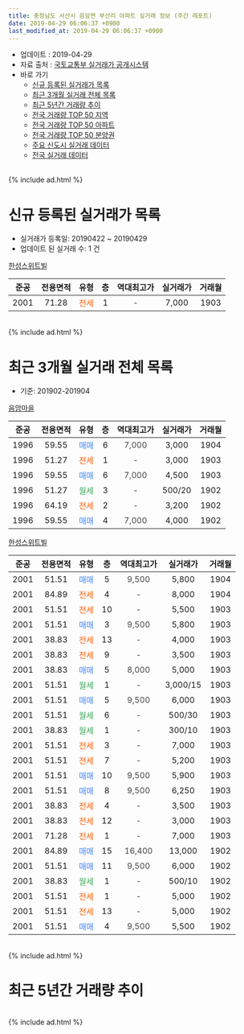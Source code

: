 ```yaml
---
title: 충청남도 서산시 음암면 부산리 아파트 실거래 정보 (주간 레포트)
date: 2019-04-29 06:06:37 +0900
last_modified_at: 2019-04-29 06:06:37 +0900
---
```


* 업데이트 : 2019-04-29
* 자료 출처 : [국토교통부 실거래가 공개시스템](http://rt.molit.go.kr)
* 바로 가기
    * [신규 등록된 실거래가 목록](#신규-등록된-실거래가-목록)
    * [최근 3개월 실거래 전체 목록](#최근-3개월-실거래-전체-목록)
    * [최근 5년간 거래량 추이](#최근-5년간-거래량-추이)
    * [전국 거래량 TOP 50 지역](https://inasie.github.io/apt-trade-info/최근-3개월-전국에서-가장-거래가-많이-발생한-지역)
    * [전국 거래량 TOP 50 아파트](https://inasie.github.io/apt-trade-info/최근-3개월-전국에서-가장-거래가-많이-발생한-아파트)
    * [전국 거래량 TOP 50 분양권](https://inasie.github.io/apt-trade-info/최근-3개월-전국에서-가장-거래가-많이-발생한-분양권)
    * [주요 신도시 실거래 데이터](https://inasie.github.io/apt-trade-info/주요-신도시)
    * [전국 실거래 데이터](https://inasie.github.io/apt-trade-info/전국)
<br>
{% include ad.html %}
<br>

# 신규 등록된 실거래가 목록
* 실거래가 등록일: 20190422 ~ 20190429
* 업데이트 된 실거래 수: 1 건


[한성스위트빌](https://search.naver.com/search.naver?query=%EC%B6%A9%EC%B2%AD%EB%82%A8%EB%8F%84+%EC%84%9C%EC%82%B0%EC%8B%9C+%EC%9D%8C%EC%95%94%EB%A9%B4+%EB%B6%80%EC%82%B0%EB%A6%AC+%ED%95%9C%EC%84%B1%EC%8A%A4%EC%9C%84%ED%8A%B8%EB%B9%8C)

|준공|전용면적|유형|층|역대최고가|실거래가|거래월|
|:---:|:---:|:---:|:---:|:---:|:---:|:---:|
|2001|71.28|<span style="color:#ff5a00">전세</span>|1|<span style="color:#444444">-</span>|7,000|1903|


<br>
{% include ad.html %}
<br>

# 최근 3개월 실거래 전체 목록
* 기준: 201902-201904


[음암마을](https://search.naver.com/search.naver?query=%EC%B6%A9%EC%B2%AD%EB%82%A8%EB%8F%84+%EC%84%9C%EC%82%B0%EC%8B%9C+%EC%9D%8C%EC%95%94%EB%A9%B4+%EB%B6%80%EC%82%B0%EB%A6%AC+%EC%9D%8C%EC%95%94%EB%A7%88%EC%9D%84)

|준공|전용면적|유형|층|역대최고가|실거래가|거래월|
|:---:|:---:|:---:|:---:|:---:|:---:|:---:|
|1996|59.55|<span style="color:#4285f3">매매</span>|6|<span style="color:#444444">7,000</span>|3,000|1904|
|1996|51.27|<span style="color:#ff5a00">전세</span>|1|<span style="color:#444444">-</span>|3,000|1903|
|1996|59.55|<span style="color:#4285f3">매매</span>|6|<span style="color:#444444">7,000</span>|4,500|1903|
|1996|51.27|<span style="color:#34a853">월세</span>|3|<span style="color:#444444">-</span>|500/20|1902|
|1996|64.19|<span style="color:#ff5a00">전세</span>|2|<span style="color:#444444">-</span>|3,200|1902|
|1996|59.55|<span style="color:#4285f3">매매</span>|4|<span style="color:#444444">7,000</span>|4,000|1902|

[한성스위트빌](https://search.naver.com/search.naver?query=%EC%B6%A9%EC%B2%AD%EB%82%A8%EB%8F%84+%EC%84%9C%EC%82%B0%EC%8B%9C+%EC%9D%8C%EC%95%94%EB%A9%B4+%EB%B6%80%EC%82%B0%EB%A6%AC+%ED%95%9C%EC%84%B1%EC%8A%A4%EC%9C%84%ED%8A%B8%EB%B9%8C)

|준공|전용면적|유형|층|역대최고가|실거래가|거래월|
|:---:|:---:|:---:|:---:|:---:|:---:|:---:|
|2001|51.51|<span style="color:#4285f3">매매</span>|5|<span style="color:#444444">9,500</span>|5,800|1904|
|2001|84.89|<span style="color:#ff5a00">전세</span>|4|<span style="color:#444444">-</span>|8,000|1904|
|2001|51.51|<span style="color:#ff5a00">전세</span>|10|<span style="color:#444444">-</span>|5,500|1903|
|2001|51.51|<span style="color:#4285f3">매매</span>|3|<span style="color:#444444">9,500</span>|5,800|1903|
|2001|38.83|<span style="color:#ff5a00">전세</span>|13|<span style="color:#444444">-</span>|4,000|1903|
|2001|38.83|<span style="color:#ff5a00">전세</span>|9|<span style="color:#444444">-</span>|3,500|1903|
|2001|38.83|<span style="color:#4285f3">매매</span>|5|<span style="color:#444444">8,000</span>|5,000|1903|
|2001|51.51|<span style="color:#34a853">월세</span>|1|<span style="color:#444444">-</span>|3,000/15|1903|
|2001|51.51|<span style="color:#4285f3">매매</span>|5|<span style="color:#444444">9,500</span>|6,000|1903|
|2001|51.51|<span style="color:#34a853">월세</span>|6|<span style="color:#444444">-</span>|500/30|1903|
|2001|38.83|<span style="color:#34a853">월세</span>|1|<span style="color:#444444">-</span>|300/10|1903|
|2001|51.51|<span style="color:#ff5a00">전세</span>|3|<span style="color:#444444">-</span>|7,000|1903|
|2001|51.51|<span style="color:#ff5a00">전세</span>|7|<span style="color:#444444">-</span>|5,200|1903|
|2001|51.51|<span style="color:#4285f3">매매</span>|10|<span style="color:#444444">9,500</span>|5,900|1903|
|2001|51.51|<span style="color:#4285f3">매매</span>|8|<span style="color:#444444">9,500</span>|6,250|1903|
|2001|38.83|<span style="color:#ff5a00">전세</span>|4|<span style="color:#444444">-</span>|3,500|1903|
|2001|38.83|<span style="color:#ff5a00">전세</span>|12|<span style="color:#444444">-</span>|3,000|1903|
|2001|71.28|<span style="color:#ff5a00">전세</span>|1|<span style="color:#444444">-</span>|7,000|1903|
|2001|84.89|<span style="color:#4285f3">매매</span>|15|<span style="color:#444444">16,400</span>|13,000|1902|
|2001|51.51|<span style="color:#4285f3">매매</span>|11|<span style="color:#444444">9,500</span>|6,000|1902|
|2001|38.83|<span style="color:#34a853">월세</span>|1|<span style="color:#444444">-</span>|500/10|1902|
|2001|51.51|<span style="color:#ff5a00">전세</span>|1|<span style="color:#444444">-</span>|5,000|1902|
|2001|51.51|<span style="color:#ff5a00">전세</span>|13|<span style="color:#444444">-</span>|5,000|1902|
|2001|51.51|<span style="color:#4285f3">매매</span>|4|<span style="color:#444444">9,500</span>|5,500|1902|


<br>
{% include ad.html %}
<br>

# 최근 5년간 거래량 추이


<div style="width:100%;">
    <canvas id="deal_progress" height="200"></canvas>
</div>

<script>
new Chart(document.getElementById("deal_progress"), {
    type: 'line',
    data: {
        labels: ['201404','201405','201406','201407','201408','201409','201410','201411','201412','201501','201502','201503','201504','201505','201506','201507','201508','201509','201510','201511','201512','201601','201602','201603','201604','201605','201606','201607','201608','201609','201610','201611','201612','201701','201702','201703','201704','201705','201706','201707','201708','201709','201710','201711','201712','201801','201802','201803','201804','201805','201806','201807','201808','201809','201810','201811','201812','201901','201902','201903','201904'],
        datasets: [{
            label: '매매',
            pointRadius: 1,
            data: [17, 5, 9, 4, 8, 6, 6, 4, 4, 10, 7, 11, 9, 8, 7, 6, 8, 13, 14, 11, 4, 6, 7, 6, 1, 2, 9, 11, 9, 5, 5, 5, 4, 4, 3, 8, 4, 7, 5, 6, 11, 8, 0, 6, 1, 5, 5, 5, 3, 4, 2, 2, 1, 4, 0, 2, 0, 5, 4, 6, 2],
            borderColor: "rgba(255, 201, 14, 1)",
            backgroundColor: "rgba(255, 201, 14, 0.5)",
            fill: false,
            lineTension: 0
        },{
            label: '전월세',
            pointRadius: 1,
            data: [6, 5, 5, 10, 12, 18, 5, 6, 2, 3, 7, 3, 3, 3, 2, 4, 4, 5, 3, 8, 5, 3, 5, 3, 3, 7, 4, 4, 7, 4, 5, 4, 4, 2, 3, 3, 3, 0, 1, 2, 4, 3, 2, 1, 1, 2, 3, 3, 7, 6, 3, 2, 7, 1, 2, 1, 1, 2, 5, 12, 1],
            borderColor: "rgba(0, 141, 185, 1)",
            backgroundColor: "rgba(0, 141, 185, 0.5)",
            fill: false,
            lineTension: 0
        }
        ]
    },
    options: {
        responsive: true,
        title: {
            display: false
        },
        tooltips: {
            mode: 'index',
            intersect: false
        },
        hover: {
            mode: 'nearest',
            intersect: true
        },
        scales: {
            xAxes: [{
                display: true,
                scaleLabel: {
                    display: true,
                    labelString: '년/월'
                }
            }],
            yAxes: [{
                display: true,
                ticks: {
                    suggestedMin: 0,
                },
                scaleLabel: {
                    display: true,
                    labelString: '실거래 수'
                }
            }]
        }
    }
});

</script>


<br>
{% include ad.html %}
<br>

